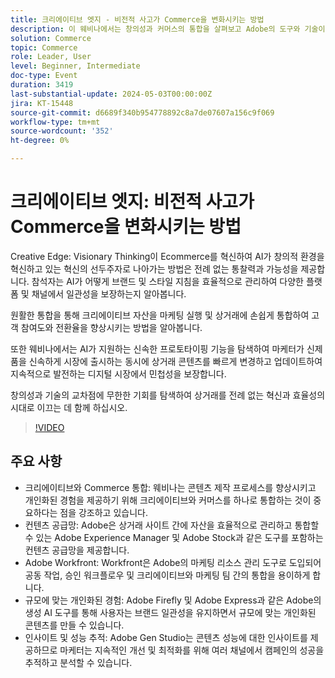 ```yaml
---
title: 크리에이티브 엣지 - 비전적 사고가 Commerce을 변화시키는 방법
description: 이 웨비나에서는 창의성과 커머스의 통합을 살펴보고 Adobe의 도구와 기술이 어떻게 에셋을 관리하고, 콘텐츠 생성을 확장하며, 콘텐츠 공급망을 효율화하는 데 도움이 되는지에 대해 소개합니다. 이 비디오에서는 창의성과 상거래를 하나로 통합하는 것의 중요성에 대해 설명하고 개인화된 경험, 자산 관리 및 Adobe Workfront, Adobe Experience Manager 및 Adobe Stock과 같은 도구를 사용하여 콘텐츠 생성 프로세스를 간소화하는 것과 같은 주제를 다룹니다.
solution: Commerce
topic: Commerce
role: Leader, User
level: Beginner, Intermediate
doc-type: Event
duration: 3419
last-substantial-update: 2024-05-03T00:00:00Z
jira: KT-15448
source-git-commit: d6689f340b954778892c8a7de07607a156c9f069
workflow-type: tm+mt
source-wordcount: '352'
ht-degree: 0%

---
```



# 크리에이티브 엣지: 비전적 사고가 Commerce을 변화시키는 방법

Creative Edge: Visionary Thinking이 Ecommerce를 혁신하여 AI가 창의적 환경을 혁신하고 있는 혁신의 선두주자로 나아가는 방법은 전례 없는 통찰력과 가능성을 제공합니다. 참석자는 AI가 어떻게 브랜드 및 스타일 지침을 효율적으로 관리하여 다양한 플랫폼 및 채널에서 일관성을 보장하는지 알아봅니다.

원활한 통합을 통해 크리에이티브 자산을 마케팅 실행 및 상거래에 손쉽게 통합하여 고객 참여도와 전환율을 향상시키는 방법을 알아봅니다.

또한 웨비나에서는 AI가 지원하는 신속한 프로토타이핑 기능을 탐색하여 마케터가 신제품을 신속하게 시장에 출시하는 동시에 상거래 콘텐츠를 빠르게 변경하고 업데이트하여 지속적으로 발전하는 디지털 시장에서 민첩성을 보장합니다.

창의성과 기술의 교차점에 무한한 기회를 탐색하여 상거래를 전례 없는 혁신과 효율성의 시대로 이끄는 데 함께 하십시오.

>[!VIDEO](https://video.tv.adobe.com/v/3428818/?learn=on)

## 주요 사항

* 크리에이티브와 Commerce 통합: 웨비나는 콘텐츠 제작 프로세스를 향상시키고 개인화된 경험을 제공하기 위해 크리에이티브와 커머스를 하나로 통합하는 것이 중요하다는 점을 강조하고 있습니다.
* 컨텐츠 공급망: Adobe은 상거래 사이트 간에 자산을 효율적으로 관리하고 통합할 수 있는 Adobe Experience Manager 및 Adobe Stock과 같은 도구를 포함하는 컨텐츠 공급망을 제공합니다.
* Adobe Workfront: Workfront은 Adobe의 마케팅 리소스 관리 도구로 도입되어 공동 작업, 승인 워크플로우 및 크리에이티브와 마케팅 팀 간의 통합을 용이하게 합니다.
* 규모에 맞는 개인화된 경험: Adobe Firefly 및 Adobe Express과 같은 Adobe의 생성 AI 도구를 통해 사용자는 브랜드 일관성을 유지하면서 규모에 맞는 개인화된 콘텐츠를 만들 수 있습니다.
* 인사이트 및 성능 추적: Adobe Gen Studio는 콘텐츠 성능에 대한 인사이트를 제공하므로 마케터는 지속적인 개선 및 최적화를 위해 여러 채널에서 캠페인의 성공을 추적하고 분석할 수 있습니다.
